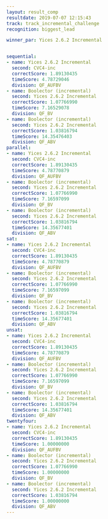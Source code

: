 ```yaml
---
layout: result_comp
resultdate: 2019-07-07 12:15:43
track: track_incremental_challenge
recognition: biggest_lead

winner_par: Yices 2.6.2 Incremental


sequential:
- name: Yices 2.6.2 Incremental
  second: CVC4-inc
  correctScore: 1.89130435
  timeScore: 4.78729046
  division: QF_AUFBV
- name: Boolector (incremental)
  second: Yices 2.6.2 Incremental
  correctScore: 1.07766990
  timeScore: 7.16529078
  division: QF_BV
- name: Boolector (incremental)
  second: Yices 2.6.2 Incremental
  correctScore: 1.03816794
  timeScore: 14.35476403
  division: QF_ABV
parallel:
- name: Yices 2.6.2 Incremental
  second: CVC4-inc
  correctScore: 1.89130435
  timeScore: 4.78770879
  division: QF_AUFBV
- name: Boolector (incremental)
  second: Yices 2.6.2 Incremental
  correctScore: 1.07766990
  timeScore: 7.16597099
  division: QF_BV
- name: Boolector (incremental)
  second: Yices 2.6.2 Incremental
  correctScore: 1.03816794
  timeScore: 14.35677401
  division: QF_ABV
sat:
- name: Yices 2.6.2 Incremental
  second: CVC4-inc
  correctScore: 1.89130435
  timeScore: 4.78770879
  division: QF_AUFBV
- name: Boolector (incremental)
  second: Yices 2.6.2 Incremental
  correctScore: 1.07766990
  timeScore: 7.16597099
  division: QF_BV
- name: Boolector (incremental)
  second: Yices 2.6.2 Incremental
  correctScore: 1.03816794
  timeScore: 14.35677401
  division: QF_ABV
unsat:
- name: Yices 2.6.2 Incremental
  second: CVC4-inc
  correctScore: 1.89130435
  timeScore: 4.78770879
  division: QF_AUFBV
- name: Boolector (incremental)
  second: Yices 2.6.2 Incremental
  correctScore: 1.07766990
  timeScore: 7.16597099
  division: QF_BV
- name: Boolector (incremental)
  second: Yices 2.6.2 Incremental
  correctScore: 1.03816794
  timeScore: 14.35677401
  division: QF_ABV
twentyfour:
- name: Yices 2.6.2 Incremental
  second: CVC4-inc
  correctScore: 1.89130435
  timeScore: 1.00000000
  division: QF_AUFBV
- name: Boolector (incremental)
  second: Yices 2.6.2 Incremental
  correctScore: 1.07766990
  timeScore: 1.00000000
  division: QF_BV
- name: Boolector (incremental)
  second: Yices 2.6.2 Incremental
  correctScore: 1.03816794
  timeScore: 1.00000000
  division: QF_ABV
---
```

